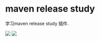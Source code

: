 # maven release study

学习maven release study 插件.

![](https://img.shields.io/badge/language-java-orange.svg)
![](https://img.shields.io/badge/标题的文字-内容的文字-blue.svg?style=flat-square)